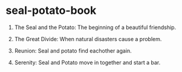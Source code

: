 # seal-potato-book

1. The Seal and the Potato: The beginning of a beautiful friendship.

2. The Great Divide: When natural disasters cause a problem.

3. Reunion: Seal and potato find eachother again.

4. Serenity: Seal and Potato move in together and start a bar.
